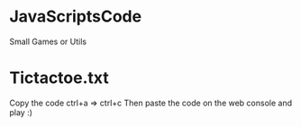 # JavaScriptsCode
Small Games or Utils

Tictactoe.txt
==========================
Copy the code ctrl+a => ctrl+c
Then paste the code on the web console and play :)